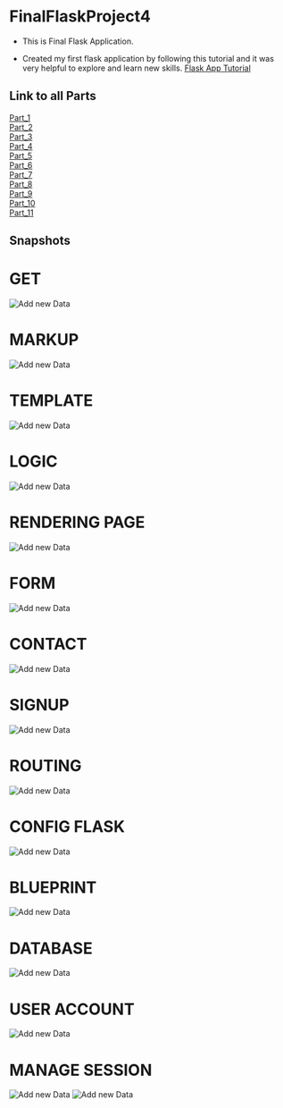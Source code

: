 # FinalFlaskProject4

- This is Final Flask Application.

- Created my first flask application by following this tutorial and it was very helpful to explore and learn new skills.
[Flask App Tutorial](https://hackersandslackers.com/your-first-flask-application)

## Link to all Parts
[Part_1](app)\
[Part_2](flask-jinja-tutorial)\
[Part_3](flask-wtforms-tutorial)\
[Part_4](routing_flask)\
[Part_5](configure_flask)\
[Part_6](flask_app_factory)\
[Part_7](flask_blueprint_tutorial)\
[Part_8](flask-assets-tutorials)\
[Part_9](flask_sqlalchemy_tutorial)\
[Part_10](flasklogin_tutorial)\
[Part_11](flask_session_tutorial)

## Snapshots

# GET
![Add new Data](Screenshots/1.PNG)
# MARKUP
![Add new Data](Screenshots/10.PNG)
# TEMPLATE
![Add new Data](Screenshots/11.PNG)
# LOGIC
![Add new Data](Screenshots/12.PNG)
# RENDERING PAGE
![Add new Data](Screenshots/2.PNG)
# FORM
![Add new Data](Screenshots/3.PNG)
# CONTACT
![Add new Data](Screenshots/4.PNG)
# SIGNUP
![Add new Data](Screenshots/5.PNG)
# ROUTING
![Add new Data](Screenshots/6.PNG)
# CONFIG FLASK
![Add new Data](Screenshots/7.PNG)
# BLUEPRINT
![Add new Data](Screenshots/8.PNG)
# DATABASE
![Add new Data](Screenshots/9.PNG)
# USER ACCOUNT
![Add new Data](Screenshots/14.PNG)
# MANAGE SESSION
![Add new Data](Screenshots/13.PNG)
![Add new Data](Screenshots/15.PNG)




